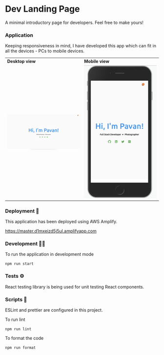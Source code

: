 # Dev Landing Page

A minimal introductory page for developers. Feel free to make yours!

### Application

Keeping responsiveness in mind, I have developed this app which can fit in all the devices - PCs to mobile devices.

<table border="0">
 <tr>
    <td><b style="font-size:14px">Desktop view</b></td>
    <td><b style="font-size:14px">Mobile view</b></td>
 </tr>
 <tr>
    <td style="width: 50%">
    <img src="public/images/home-page-desktop.png" alt="desktop-view"/>
    </td>
    <td style="width: 50%; height: 250px"><img src="public/images/home-page-mobile.png" alt="mobile-view"/></td>
 </tr>
</table>

### Deployment 🚀

This application has been deployed using AWS Amplify.

https://master.d1mxeizd5j5ul.amplifyapp.com

### Development 👨‍💻

To run the application in development mode

```
npm run start
```

### Tests ⚙️

React testing library is being used for unit testing React components.

### Scripts 🧰

ESLint and prettier are configured in this project.

To run lint

```
npm run lint
```

To format the code

```
npm run format
```
